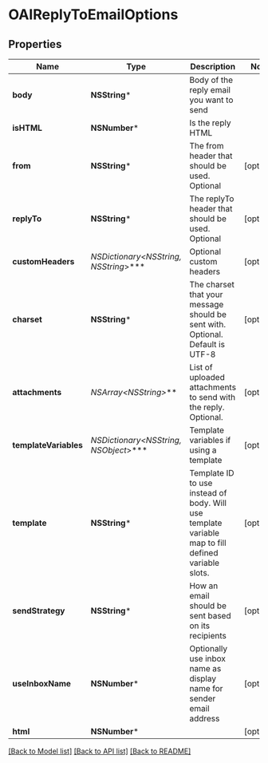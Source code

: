 # OAIReplyToEmailOptions

## Properties
Name | Type | Description | Notes
------------ | ------------- | ------------- | -------------
**body** | **NSString*** | Body of the reply email you want to send | 
**isHTML** | **NSNumber*** | Is the reply HTML | 
**from** | **NSString*** | The from header that should be used. Optional | [optional] 
**replyTo** | **NSString*** | The replyTo header that should be used. Optional | [optional] 
**customHeaders** | **NSDictionary&lt;NSString*, NSString*&gt;*** | Optional custom headers | [optional] 
**charset** | **NSString*** | The charset that your message should be sent with. Optional. Default is UTF-8 | [optional] 
**attachments** | **NSArray&lt;NSString*&gt;*** | List of uploaded attachments to send with the reply. Optional. | [optional] 
**templateVariables** | **NSDictionary&lt;NSString*, NSObject*&gt;*** | Template variables if using a template | [optional] 
**template** | **NSString*** | Template ID to use instead of body. Will use template variable map to fill defined variable slots. | [optional] 
**sendStrategy** | **NSString*** | How an email should be sent based on its recipients | [optional] 
**useInboxName** | **NSNumber*** | Optionally use inbox name as display name for sender email address | [optional] 
**html** | **NSNumber*** |  | [optional] 

[[Back to Model list]](../README#documentation-for-models) [[Back to API list]](../README#documentation-for-api-endpoints) [[Back to README]](../README)



